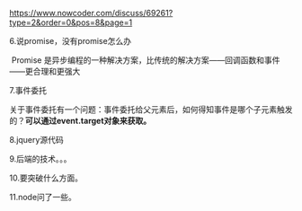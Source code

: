 https://www.nowcoder.com/discuss/69261?type=2&order=0&pos=8&page=1

  6.说promise，没有promise怎么办 

​	Promise 是异步编程的一种解决方案，比传统的解决方案——回调函数和事件——更合理和更强大

  7.事件委托 

​	关于事件委托有一个问题：事件委托给父元素后，如何得知事件是哪个子元素触发的？**可以通过event.target对象来获取。**

  8.jquery源代码 

  9.后端的技术。。。 

  10.要突破什么方面。 

  11.node问了一些。
